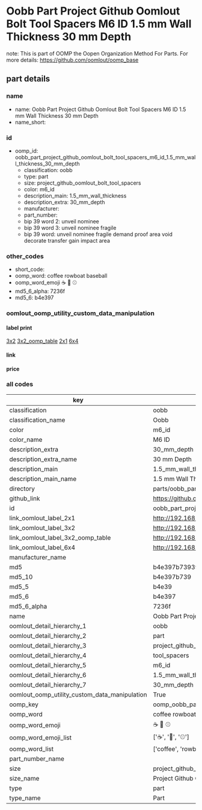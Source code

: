 # Oobb Part Project Github Oomlout Bolt Tool Spacers M6 ID 1.5 mm Wall Thickness 30 mm Depth  

note: This is part of OOMP the Oopen Organization Method For Parts. For more details: https://github.com/oomlout/oomp_base

##  part details
  







### name
* name: Oobb Part Project Github Oomlout Bolt Tool Spacers M6 ID 1.5 mm Wall Thickness 30 mm Depth
* name_short: 
### id
* oomp_id: oobb_part_project_github_oomlout_bolt_tool_spacers_m6_id_1.5_mm_wall_thickness_30_mm_depth
  * classification: oobb
  * type: part
  * size: project_github_oomlout_bolt_tool_spacers
  * color: m6_id
  * description_main: 1.5_mm_wall_thickness
  * description_extra: 30_mm_depth
  * manufacturer: 
  * part_number: 
  * bip 39 word 2: unveil nominee
  * bip 39 word 3: unveil nominee fragile
  * bip 39 word: unveil nominee fragile demand proof area void decorate transfer gain impact area

### other_codes
* short_code: 
* oomp_word: coffee rowboat baseball
* oomp_word_emoji :coffee: :rowboat: :baseball:
* md5_6_alpha: 7236f
* md5_6: b4e397






### oomlout_oomp_utility_custom_data_manipulation
#### label print
[3x2](http://192.168.1.245:1112/?label=oomp%207236f)
[3x2_oomp_table](http://192.168.1.108:1112/?label=oomp%207236f)
[2x1](http://192.168.1.242:1112/?label=oomp%207236f)
[6x4](http://192.168.1.55:1112/?label=oomp%207236f)    

#### link

                              

#### price







### all codes 
| key | value |  
| --- | --- |  
| classification | oobb |  
| classification_name | Oobb |  
| color | m6_id |  
| color_name | M6 ID |  
| description_extra | 30_mm_depth |  
| description_extra_name | 30 mm Depth |  
| description_main | 1.5_mm_wall_thickness |  
| description_main_name | 1.5 mm Wall Thickness |  
| directory | parts/oobb_part_project_github_oomlout_bolt_tool_spacers_m6_id_1.5_mm_wall_thickness_30_mm_depth |  
| github_link | https://github.com/oomlout/oomlout_oomp_part_src/tree/main/parts/oobb_part_project_github_oomlout_bolt_tool_spacers_m6_id_1.5_mm_wall_thickness_30_mm_depth |  
| id | oobb_part_project_github_oomlout_bolt_tool_spacers_m6_id_1.5_mm_wall_thickness_30_mm_depth |  
| link_oomlout_label_2x1 | http://192.168.1.242:1112/?label=oomp%207236f |  
| link_oomlout_label_3x2 | http://192.168.1.245:1112/?label=oomp%207236f |  
| link_oomlout_label_3x2_oomp_table | http://192.168.1.108:1112/?label=oomp%207236f |  
| link_oomlout_label_6x4 | http://192.168.1.55:1112/?label=oomp%207236f |  
| manufacturer_name |  |  
| md5 | b4e397b739391eb02d5623a2b8e57f73 |  
| md5_10 | b4e397b739 |  
| md5_5 | b4e39 |  
| md5_6 | b4e397 |  
| md5_6_alpha | 7236f |  
| name | Oobb Part Project Github Oomlout Bolt Tool Spacers M6 ID 1.5 mm Wall Thickness 30 mm Depth |  
| oomlout_detail_hierarchy_1 | oobb |  
| oomlout_detail_hierarchy_2 | part |  
| oomlout_detail_hierarchy_3 | project_github_bolt |  
| oomlout_detail_hierarchy_4 | tool_spacers |  
| oomlout_detail_hierarchy_5 | m6_id |  
| oomlout_detail_hierarchy_6 | 1.5_mm_wall_thickness |  
| oomlout_detail_hierarchy_7 | 30_mm_depth |  
| oomlout_oomp_utility_custom_data_manipulation | True |  
| oomp_key | oomp_oobb_part_project_github_oomlout_bolt_tool_spacers_m6_id_1.5_mm_wall_thickness_30_mm_depth |  
| oomp_word | coffee rowboat baseball |  
| oomp_word_emoji | :coffee: :rowboat: :baseball: |  
| oomp_word_emoji_list | [':coffee:', ':rowboat:', ':baseball:'] |  
| oomp_word_list | ['coffee', 'rowboat', 'baseball'] |  
| part_number_name |  |  
| size | project_github_oomlout_bolt_tool_spacers |  
| size_name | Project Github Oomlout Bolt Tool Spacers |  
| type | part |  
| type_name | Part |  
